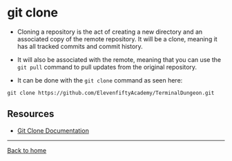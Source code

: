 # git clone

- Cloning a repository is the act of creating a new directory and an associated copy of the remote repository. It will be a clone, meaning it has all tracked commits and commit history.

- It will also be associated with the remote, meaning that you can use the `git pull` command to pull updates from the original repository.

- It can be done with the `git clone` command as seen here:
```
git clone https://github.com/ElevenfiftyAcademy/TerminalDungeon.git
```

## Resources

- [Git Clone Documentation](https://git-scm.com/docs/git-clone (Links to an external site.))

---

[Back to home](../README.md)